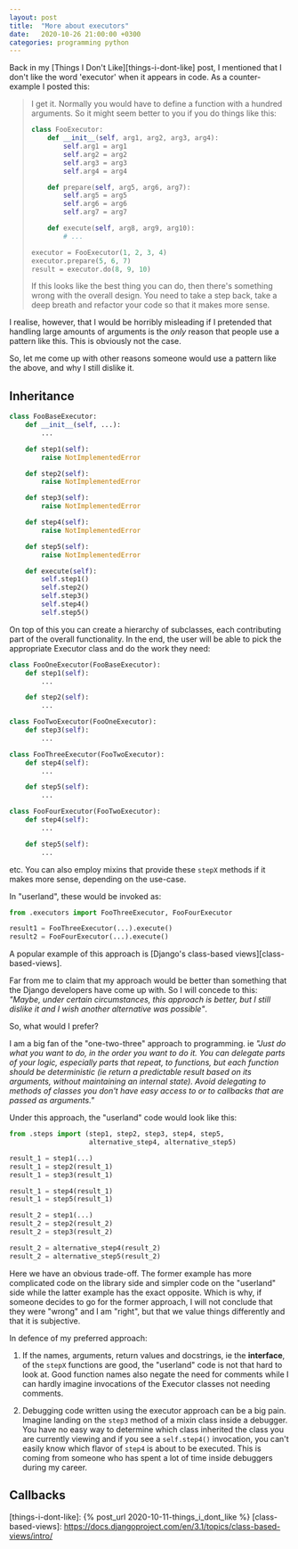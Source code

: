 ```yaml
---
layout: post
title:  "More about executors"
date:   2020-10-26 21:00:00 +0300
categories: programming python
---
```


Back in my [Things I Don't Like][things-i-dont-like] post, I mentioned that I
don't like the word 'executor' when it appears in code. As a counter-example I
posted this:

> I get it. Normally you would have to define a function with a hundred
> arguments. So it might seem better to you if you do things like this:
>
> ```python
> class FooExecutor:
>     def __init__(self, arg1, arg2, arg3, arg4):
>         self.arg1 = arg1
>         self.arg2 = arg2
>         self.arg3 = arg3
>         self.arg4 = arg4
> 
>     def prepare(self, arg5, arg6, arg7):
>         self.arg5 = arg5
>         self.arg6 = arg6
>         self.arg7 = arg7
> 
>     def execute(self, arg8, arg9, arg10):
>         # ...
>
> executor = FooExecutor(1, 2, 3, 4)
> executor.prepare(5, 6, 7)
> result = executor.do(8, 9, 10)
> ```
>
> If this looks like the best thing you can do, then there's something wrong
> with the overall design. You need to take a step back, take a deep breath and
> refactor your code so that it makes more sense.

I realise, however, that I would be horribly misleading if I pretended that
handling large amounts of arguments is the _only_ reason that people use a
pattern like this. This is obviously not the case.

So, let me come up with other reasons someone would use a pattern like the
above, and why I still dislike it.

## Inheritance

```python
class FooBaseExecutor:
    def __init__(self, ...):
        ...

    def step1(self):
        raise NotImplementedError

    def step2(self):
        raise NotImplementedError

    def step3(self):
        raise NotImplementedError

    def step4(self):
        raise NotImplementedError

    def step5(self):
        raise NotImplementedError

    def execute(self):
        self.step1()
        self.step2()
        self.step3()
        self.step4()
        self.step5()
```

On top of this you can create a hierarchy of subclasses, each contributing part
of the overall functionality. In the end, the user will be able to pick the
appropriate Executor class and do the work they need:

```python
class FooOneExecutor(FooBaseExecutor):
    def step1(self):
        ...

    def step2(self):
        ...

class FooTwoExecutor(FooOneExecutor):
    def step3(self):
        ...

class FooThreeExecutor(FooTwoExecutor):
    def step4(self):
        ...

    def step5(self):
        ...

class FooFourExecutor(FooTwoExecutor):
    def step4(self):
        ...

    def step5(self):
        ...
```

etc. You can also employ mixins that provide these `stepX` methods if it makes
more sense, depending on the use-case.

In "userland", these would be invoked as:

```python
from .executors import FooThreeExecutor, FooFourExecutor

result1 = FooThreeExecutor(...).execute()
result2 = FooFourExecutor(...).execute()
```

A popular example of this approach is
[Django's class-based views][class-based-views].

Far from me to claim that my approach would be better than something that the
Django developers have come up with. So I will concede to this: _"Maybe, under
certain circumstances, this approach is better, but I still dislike it and I
wish another alternative was possible"_.

So, what would I prefer?

I am a big fan of the "one-two-three" approach to programming. ie _"Just do
what you want to do, in the order you want to do it. You can delegate parts of
your logic, especially parts that repeat, to functions, but each function
should be deterministic (ie return a predictable result based on its arguments,
without maintaining an internal state). Avoid delegating to methods of classes
you don't have easy access to or to callbacks that are passed as arguments."_

Under this approach, the "userland" code would look like this:

```python
from .steps import (step1, step2, step3, step4, step5,
                    alternative_step4, alternative_step5)

result_1 = step1(...)
result_1 = step2(result_1)
result_1 = step3(result_1)

result_1 = step4(result_1)
result_1 = step5(result_1)

result_2 = step1(...)
result_2 = step2(result_2)
result_2 = step3(result_2)

result_2 = alternative_step4(result_2)
result_2 = alternative_step5(result_2)
```

Here we have an obvious trade-off. The former example has more complicated code
on the library side and simpler code on the "userland" side while the latter
example has the exact opposite. Which is why, if someone decides to go for the
former approach, I will not conclude that they were "wrong" and I am "right",
but that we value things differently and that it is subjective.

In defence of my preferred approach:

1. If the names, arguments, return values and docstrings, ie the **interface**,
   of the `stepX` functions are good, the "userland" code is not that hard to
   look at. Good function names also negate the need for comments while I can
   hardly imagine invocations of the Executor classes not needing comments.

2. Debugging code written using the executor approach can be a big pain.
   Imagine landing on the `step3` method of a mixin class inside a debugger.
   You have no easy way to determine which class inherited the class you are
   currently viewing and if you see a `self.step4()` invocation, you can't
   easily know which flavor of `step4` is about to be executed. This is coming
   from someone who has spent a lot of time inside debuggers during my career.

## Callbacks

[things-i-dont-like]: {% post_url 2020-10-11-things_i_dont_like %}
[class-based-views]: https://docs.djangoproject.com/en/3.1/topics/class-based-views/intro/
